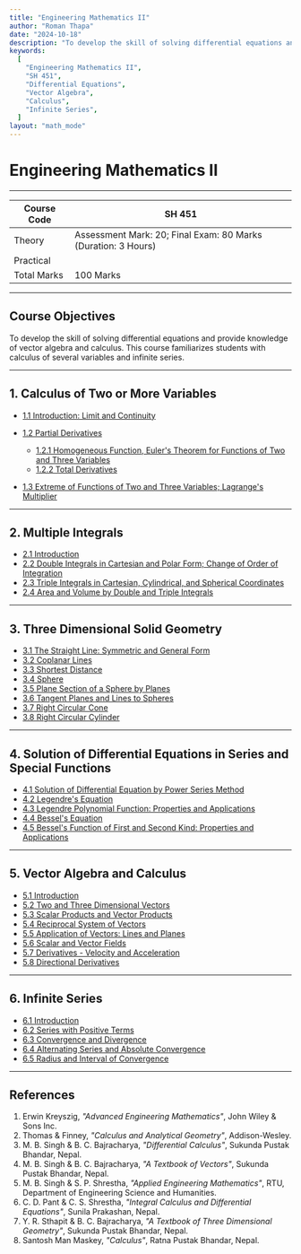 ```yaml
---
title: "Engineering Mathematics II"
author: "Roman Thapa"
date: "2024-10-18"
description: "To develop the skill of solving differential equations and to provide knowledge of vector algebra and calculus. It introduces students to calculus of several variables and infinite series."
keywords:
  [
    "Engineering Mathematics II",
    "SH 451",
    "Differential Equations",
    "Vector Algebra",
    "Calculus",
    "Infinite Series",
  ]
layout: "math_mode"
---
```


# Engineering Mathematics II

---

| Course Code | SH 451                                                        |
| ----------- | ------------------------------------------------------------- |
| Theory      | Assessment Mark: 20; Final Exam: 80 Marks (Duration: 3 Hours) |
| Practical   |                                                               |
| Total Marks | 100 Marks                                                     |

---

## Course Objectives

To develop the skill of solving differential equations and provide knowledge of vector algebra and calculus. This course familiarizes students with calculus of several variables and infinite series.

---

## 1. Calculus of Two or More Variables

- [1.1 Introduction: Limit and Continuity](/path/to/subtopic1/)
- [1.2 Partial Derivatives](/path/to/subtopic2/)

  - [1.2.1 Homogeneous Function, Euler's Theorem for Functions of Two and Three Variables](/path/to/homogeneous-euler-theorem/)
  - [1.2.2 Total Derivatives](/path/to/total-derivatives/)

- [1.3 Extreme of Functions of Two and Three Variables; Lagrange's Multiplier](/path/to/subtopic3/)

---

## 2. Multiple Integrals

- [2.1 Introduction](/path/to/subtopic1/)
- [2.2 Double Integrals in Cartesian and Polar Form; Change of Order of Integration](/path/to/subtopic2/)
- [2.3 Triple Integrals in Cartesian, Cylindrical, and Spherical Coordinates](/path/to/subtopic3/)
- [2.4 Area and Volume by Double and Triple Integrals](/path/to/subtopic4/)

---

## 3. Three Dimensional Solid Geometry

- [3.1 The Straight Line: Symmetric and General Form](/path/to/subtopic1/)
- [3.2 Coplanar Lines](/path/to/subtopic2/)
- [3.3 Shortest Distance](/path/to/subtopic3/)
- [3.4 Sphere](/path/to/subtopic4/)
- [3.5 Plane Section of a Sphere by Planes](/path/to/subtopic5/)
- [3.6 Tangent Planes and Lines to Spheres](/path/to/subtopic6/)
- [3.7 Right Circular Cone](/path/to/subtopic7/)
- [3.8 Right Circular Cylinder](/path/to/subtopic8/)

---

## 4. Solution of Differential Equations in Series and Special Functions

- [4.1 Solution of Differential Equation by Power Series Method](/path/to/subtopic1/)
- [4.2 Legendre's Equation](/path/to/subtopic2/)
- [4.3 Legendre Polynomial Function: Properties and Applications](/path/to/subtopic3/)
- [4.4 Bessel's Equation](/path/to/subtopic4/)
- [4.5 Bessel's Function of First and Second Kind: Properties and Applications](/path/to/subtopic5/)

---

## 5. Vector Algebra and Calculus

- [5.1 Introduction](/path/to/subtopic1/)
- [5.2 Two and Three Dimensional Vectors](/path/to/subtopic2/)
- [5.3 Scalar Products and Vector Products](/path/to/subtopic3/)
- [5.4 Reciprocal System of Vectors](/path/to/subtopic4/)
- [5.5 Application of Vectors: Lines and Planes](/path/to/subtopic5/)
- [5.6 Scalar and Vector Fields](/path/to/subtopic6/)
- [5.7 Derivatives - Velocity and Acceleration](/path/to/subtopic7/)
- [5.8 Directional Derivatives](/path/to/subtopic8/)

---

## 6. Infinite Series

- [6.1 Introduction](/path/to/subtopic1/)
- [6.2 Series with Positive Terms](/path/to/subtopic2/)
- [6.3 Convergence and Divergence](/path/to/subtopic3/)
- [6.4 Alternating Series and Absolute Convergence](/path/to/subtopic4/)
- [6.5 Radius and Interval of Convergence](/path/to/subtopic5/)

---

## References

1. Erwin Kreyszig, _"Advanced Engineering Mathematics"_, John Wiley & Sons Inc.
2. Thomas & Finney, _"Calculus and Analytical Geometry"_, Addison-Wesley.
3. M. B. Singh & B. C. Bajracharya, _"Differential Calculus"_, Sukunda Pustak Bhandar, Nepal.
4. M. B. Singh & B. C. Bajracharya, _"A Textbook of Vectors"_, Sukunda Pustak Bhandar, Nepal.
5. M. B. Singh & S. P. Shrestha, _"Applied Engineering Mathematics"_, RTU, Department of Engineering Science and Humanities.
6. C. D. Pant & C. S. Shrestha, _"Integral Calculus and Differential Equations"_, Sunila Prakashan, Nepal.
7. Y. R. Sthapit & B. C. Bajracharya, _"A Textbook of Three Dimensional Geometry"_, Sukunda Pustak Bhandar, Nepal.
8. Santosh Man Maskey, _"Calculus"_, Ratna Pustak Bhandar, Nepal.
